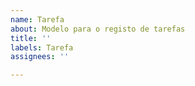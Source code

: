 ```yaml
---
name: Tarefa
about: Modelo para o registo de tarefas
title: ''
labels: Tarefa
assignees: ''

---
```



